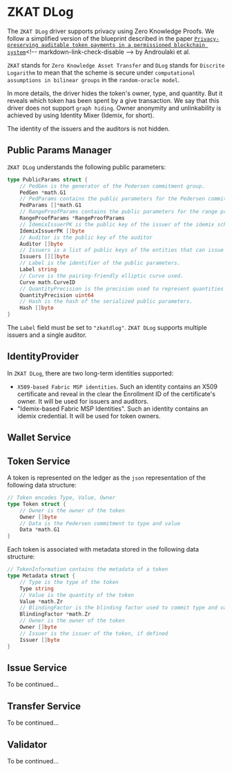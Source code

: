 # ZKAT DLog

The `ZKAT DLog` driver supports privacy using Zero Knowledge Proofs. 
We follow a simplified version of the blueprint described in the paper <!-- markdown-link-check-disable -->
[`Privacy-preserving auditable token payments in a permissioned blockchain system`]('https://eprint.iacr.org/2019/1058.pdf')<!-- markdown-link-check-disable -->
by Androulaki et al.

`ZKAT` stands for `Zero Knowledge Asset Transfer` and `DLog` stands for `Discrite Logarithm` to mean
that the scheme is secure under `computational assumptions in bilinear groups` in the `random-oracle model`.

In more details, the driver hides the token's owner, type, and quantity. But it reveals which token has been spent by
a give transaction. We say that this driver does not support `graph hiding`.
Owner anonymity and unlinkability is achieved by using Identity Mixer (Idemix, for short).

The identity of the issuers and the auditors is not hidden. 

## Public Params Manager

`ZKAT DLog` understands the following public parameters:

```go
type PublicParams struct {
	// PedGen is the generator of the Pedersen commitment group.
	PedGen *math.G1
	// PedParams contains the public parameters for the Pedersen commitment scheme.
	PedParams []*math.G1
	// RangeProofParams contains the public parameters for the range proof scheme.
	RangeProofParams *RangeProofParams
	// IdemixIssuerPK is the public key of the issuer of the idemix scheme.
	IdemixIssuerPK []byte
	// Auditor is the public key of the auditor
	Auditor []byte
	// Issuers is a list of public keys of the entities that can issue tokens.
	Issuers [][]byte
	// Label is the identifier of the public parameters.
	Label string
	// Curve is the pairing-friendly elliptic curve used.
	Curve math.CurveID
	// QuantityPrecision is the precision used to represent quantities
	QuantityPrecision uint64
	// Hash is the hash of the serialized public parameters.
	Hash []byte
}
```

The `Label` field must be set to `"zkatdlog"`.
`ZKAT DLog` supports multiple issuers and a single auditor.

## IdentityProvider

In `ZKAT DLog`, there are two  long-term identities supported: 
- `X509-based Fabric MSP identities`. Such an identity contains an X509 certificate and reveal in the clear the Enrollment ID of the certificate's owner.
  It will be used for issuers and auditors.
- "Idemix-based Fabric MSP Identities". Such an identity contains an idemix credential.
  It will be used for token owners.

## Wallet Service


## Token Service

A token is represented on the ledger as the `json` representation of the following data structure:

```go
// Token encodes Type, Value, Owner
type Token struct {
	// Owner is the owner of the token
	Owner []byte
	// Data is the Pedersen commitment to type and value
	Data *math.G1
}
```

Each token is associated with metadata stored in the following data structure:

```go
// TokenInformation contains the metadata of a token
type Metadata struct {
	// Type is the type of the token
	Type string
	// Value is the quantity of the token
	Value *math.Zr
	// BlindingFactor is the blinding factor used to commit type and value
	BlindingFactor *math.Zr
	// Owner is the owner of the token
	Owner []byte
	// Issuer is the issuer of the token, if defined
	Issuer []byte
}
```

## Issue Service

To be continued...

## Transfer Service

To be continued...

## Validator

To be continued...
